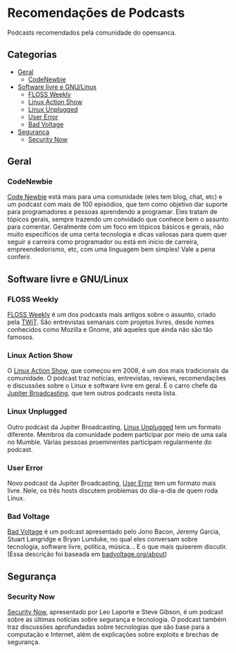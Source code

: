# Recomendações de Podcasts

Podcasts recomendados pela comunidade do opensanca.

## Categorias

- [Geral](#geral)
  - [CodeNewbie](#code-newbie)
- [Software livre e GNU/Linux](#sf-gnu-linux)
  - [FLOSS Weekly](#floss-weekly)
  - [Linux Action Show](#linux-action-show)
  - [Linux Unplugged](#linux-unplugged)
  - [User Error](#user-error)
  - [Bad Voltage](#bad-voltage)
- [Segurança](#segurança)
  - [Security Now](#security-now)

## Geral

### <a name="code-newbie" /> CodeNewbie

[Code Newbie](http://www.codenewbie.org/) está mais para uma comunidade (eles tem blog, chat, etc) e um podcast com mais de 100 episódios, que tem como objetivo dar suporte para programadores e pessoas aprendendo a programar. Eles tratam de tópicos gerais, sempre trazendo um convidado que conhece bem o assunto para comentar. Geralmente com um foco em tópicos básicos e gerais, não muito específicos de uma certa tecnologia e dicas valiosas para quem quer seguir a carreira como programador ou está em início de carreira, empreendedorismo, etc, com uma linguagem bem simples! Vale a pena conferir.

## <a name="sf-gnu-linux" /> Software livre e GNU/Linux

### <a name="floss-weekly" /> FLOSS Weekly

[FLOSS Weekly](http://twit.tv/floss/) é um dos podcasts mais antigos sobre o
assunto, criado pela [TWiT](http://twit.tv/). São entrevistas semanais com
projetos livres, desde nomes conhecidos como Mozilla e Gnome, até aqueles que
ainda não são tão famosos.

### <a name="linux-action-show"> Linux Action Show

O [Linux Action
Show](http://www.jupiterbroadcasting.com/tag/linux-action-show/), que começou
em 2008, é um dos mais tradicionais da comunidade. O podcast traz notícias,
entrevistas, reviews, recomendações e discussões sobre o Linux e software livre
em geral. É o carro chefe da [Jupiter
Broadcasting](http://www.jupiterbroadcasting.com/), que tem outros podcasts
nesta lista.

### <a name="linux-unplugged"> Linux Unplugged

Outro podcast da Jupiter Broadcasting, [Linux
Unplugged](http://www.jupiterbroadcasting.com/tag/linux-unplugged/) tem um
formato diferente. Membros da comunidade podem participar por meio de uma sala
no Mumble. Várias pessoas proeminentes participam regularmente do podcast.

### <a name="user-error"> User Error

Novo podcast da Jupiter Broadcasting, [User
Error](http://www.jupiterbroadcasting.com/show/error/) tem um formato mais
livre. Nele, os três hosts discutem problemas do dia-a-dia de quem roda Linux.

### <a name="bad-voltage"> Bad Voltage

[Bad Voltage](http://www.badvoltage.org/) é um podcast apresentado pelo Jono
Bacon, Jeremy Garcia, Stuart Langridge e Bryan Lunduke, no qual eles conversam
sobre tecnologia, software livre, política, música… E o que mais quiserem
discutir. (Essa descrição foi baseada em
[badvoltage.org/about](http://www.badvoltage.org/about/))

## Segurança

### <a name="security-now" /> Security Now

[Security Now](https://twit.tv/shows/security-now), apresentado por Leo Laporte
e Steve Gibson, é um podcast sobre as últimas notícias sobre segurança e
tecnologia. O podcast também traz discussões aprofundadas sobre tecnologias que
são base para a computação e Internet, além de explicações sobre exploits e
brechas de segurança.
